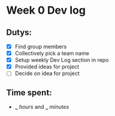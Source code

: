 # Week 0 Dev log

## Dutys:
- [x]  Find group members
- [x]  Collectively pick a team name
- [x]  Setup weekly Dev Log section in repo
- [x]  Provided ideas for project
- [ ]  Decide on idea for project
## Time spent:
  * **_** _hours_ and **_** _minutes_
